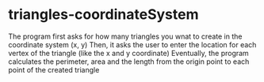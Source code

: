 # triangles-coordinateSystem
The program first asks for how many triangles you wnat to create in the coordinate system (x, y)
Then, it asks the user to enter the location for each vertex of the triangle (like the x and y coordinate)
Eventually, the program calculates the perimeter, area and the length from the origin point to each point of the created triangle
